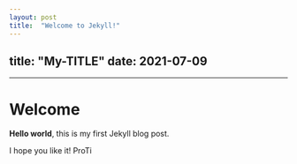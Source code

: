 ```yaml
---
layout: post
title:  "Welcome to Jekyll!"
---
```

title: "My-TITLE"
date: 2021-07-09
---
---

# Welcome

**Hello world**, this is my first Jekyll blog post.

I hope you like it!
ProTi
